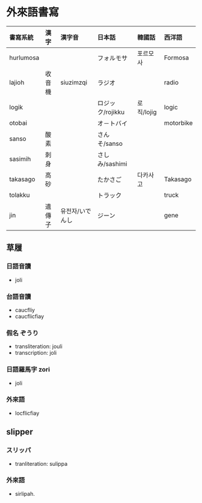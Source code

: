 # 外來語書寫

| 書寫系統 | 漢字 | 漢字音 | 日本話 | 韓國話 | 西洋語 |
| :--- | :--- | :--- | :--- | :--- | :--- |
| hurlumosa ||| フォルモサ | 포르모사 | Formosa |
| lajioh | 收音機 | siuzimzqi | ラジオ | | radio |
| logik | | | ロジック/rojikku | 로직/lojig | logic |
| otobai | | | オ－トバイ | | motorbike |
| sanso | 酸素 | | さんそ/sanso | | |
| sasimih | 刺身 | | さしみ/sashimi | | |
| takasago | 高砂 || たかさご | 다카사고 | Takasago |
| tolakku | | | トラック | | truck |
| jin | 遺傳子 | 유전자/いでんし | ジーン | | gene |

## 草履

### 日語音讀

* joli

### 台語音讀

* caucfliy
* caucflicfiay

### 假名 ぞうり

* transliteration: jouli
* transcription: joli

### 日語羅馬字 zori

* joli

### 外來語

* locflicfiay

## slipper

### スリッパ

* tranliteration: sulippa

### 外來語

* sirlipah.
